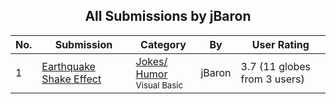 ﻿<div align="center">

## All Submissions by jBaron

</div>

No.  | Submission | Category | By   | User Rating
---- | ---------- | -------- | ---- | -----------
1 | [Earthquake Shake Effect<br />](https://github.com/Planet-Source-Code/jbaron-earthquake-shake-effect__1-62444) | [Jokes/ Humor<br /><sup>Visual Basic</sup>](../ByCategory/jokes-humor__1-40.md) | jBaron | 3.7 (11 globes from 3 users)
